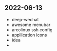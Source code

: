 ## 2022-06-13
- deep-wechat
- awesome menubar
- arcolinux ssh config
- appllication icons
- idea
- 

